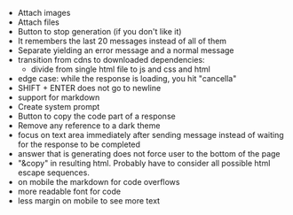 - Attach images
- Attach files
- Button to stop generation (if you don't like it)
- It remembers the last 20 messages instead of all of them
- Separate yielding an error message and a normal message
- transition from cdns to downloaded dependencies:
    - divide from single html file to js and css and html
- edge case: while the response is loading, you hit "cancella"
- SHIFT + ENTER does not go to newline
- support for markdown
- Create system prompt
- Button to copy the code part of a response
- Remove any reference to a dark theme
- focus on text area immediately after sending message instead of waiting for the response to be completed
- answer that is generating does not force user to the bottom of the page
- "&copy" in resulting html. Probably have to consider all possible html escape sequences.
- on mobile the markdown for code overflows
- more readable font for code
- less margin on mobile to see more text